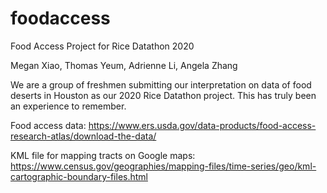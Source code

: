 # foodaccess
Food Access Project for Rice Datathon 2020

Megan Xiao, Thomas Yeum, Adrienne Li, Angela Zhang

We are a group of freshmen submitting our interpretation on data of food deserts in Houston as our 2020 Rice Datathon project. This has truly been an experience to remember.

Food access data: https://www.ers.usda.gov/data-products/food-access-research-atlas/download-the-data/

KML file for mapping tracts on Google maps: https://www.census.gov/geographies/mapping-files/time-series/geo/kml-cartographic-boundary-files.html
